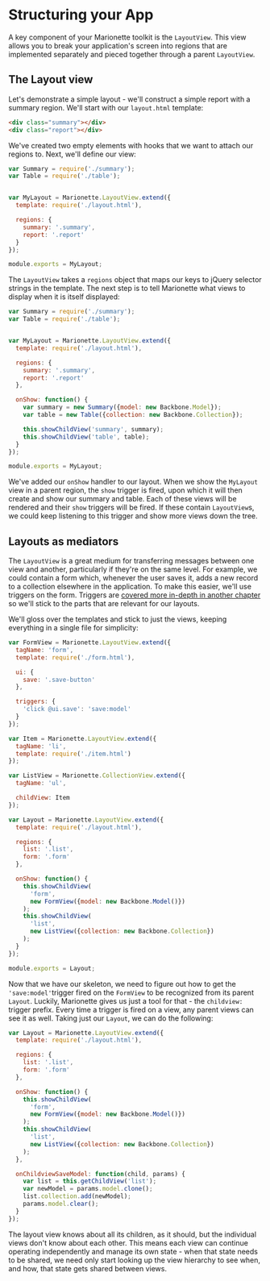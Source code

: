 # Structuring your App

A key component of your Marionette toolkit is the `LayoutView`. This view allows
you to break your application's screen into regions that are implemented
separately and pieced together through a parent `LayoutView`.


## The Layout view

Let's demonstrate a simple layout - we'll construct a simple report with a
summary region. We'll start with our `layout.html` template:

```html
<div class="summary"></div>
<div class="report"></div>
```

We've created two empty elements with hooks that we want to attach our regions
to. Next, we'll define our view:

```javascript
var Summary = require('./summary');
var Table = require('./table');


var MyLayout = Marionette.LayoutView.extend({
  template: require('./layout.html'),

  regions: {
    summary: '.summary',
    report: '.report'
  }
});

module.exports = MyLayout;
```

The `LayoutView` takes a `regions` object that maps our keys to jQuery selector
strings in the template. The next step is to tell Marionette what views to
display when it is itself displayed:

```javascript
var Summary = require('./summary');
var Table = require('./table');


var MyLayout = Marionette.LayoutView.extend({
  template: require('./layout.html'),

  regions: {
    summary: '.summary',
    report: '.report'
  },

  onShow: function() {
    var summary = new Summary({model: new Backbone.Model});
    var table = new Table({collection: new Backbone.Collection});

    this.showChildView('summary', summary);
    this.showChildView('table', table);
  }
});

module.exports = MyLayout;
```

We've added our `onShow` handler to our layout. When we show the `MyLayout` view
in a parent region, the `show` trigger is fired, upon which it will then create
and show our summary and table. Each of these views will be rendered and their
`show` triggers will be fired. If these contain `LayoutView`s, we could keep
listening to this trigger and show more views down the tree.


## Layouts as mediators

The `LayoutView` is a great medium for transferring messages between one view
and another, particularly if they're on the same level. For example, we could
contain a form which, whenever the user saves it, adds a new record to a
collection elsewhere in the application. To make this easier, we'll use triggers
on the form. Triggers are [covered more in-depth in another chapter][events] so
we'll stick to the parts that are relevant for our layouts.

We'll gloss over the templates and stick to just the views, keeping everything
in a single file for simplicity:

```javascript
var FormView = Marionette.LayoutView.extend({
  tagName: 'form',
  template: require('./form.html'),

  ui: {
    save: '.save-button'
  },

  triggers: {
    'click @ui.save': 'save:model'
  }
});

var Item = Marionette.LayoutView.extend({
  tagName: 'li',
  template: require('./item.html')
});

var ListView = Marionette.CollectionView.extend({
  tagName: 'ul',

  childView: Item
});

var Layout = Marionette.LayoutView.extend({
  template: require('./layout.html'),

  regions: {
    list: '.list',
    form: '.form'
  },

  onShow: function() {
    this.showChildView(
      'form',
      new FormView({model: new Backbone.Model()})
    );
    this.showChildView(
      'list',
      new ListView({collection: new Backbone.Collection})
    );
  }
});

module.exports = Layout;
```

Now that we have our skeleton, we need to figure out how to get the
`'save:model'`trigger fired on the `FormView` to be recognized from its parent
`Layout`. Luckily, Marionette gives us just a tool for that - the
`childview:` trigger prefix. Every time a trigger is fired on a view, any parent
views can see it as well. Taking just our `Layout`, we can do the following:

```javascript
var Layout = Marionette.LayoutView.extend({
  template: require('./layout.html'),

  regions: {
    list: '.list',
    form: '.form'
  },

  onShow: function() {
    this.showChildView(
      'form',
      new FormView({model: new Backbone.Model()})
    );
    this.showChildView(
      'list',
      new ListView({collection: new Backbone.Collection})
    );
  },

  onChildviewSaveModel: function(child, params) {
    var list = this.getChildView('list');
    var newModel = params.model.clone();
    list.collection.add(newModel);
    params.model.clear();
  }
});
```

The layout view knows about all its children, as it should, but the individual
views don't know about each other. This means each view can continue operating
independently and manage its own state - when that state needs to be shared, we
need only start looking up the view hierarchy to see when, and how, that state
gets shared between views.


[events]: ../messaging/README.md
